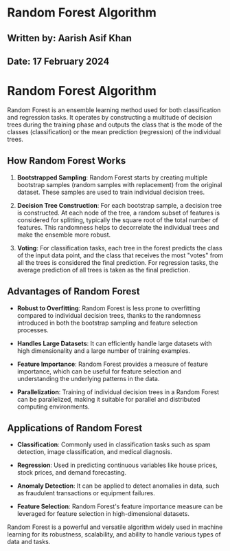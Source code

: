 # **Random Forest Algorithm**

## **Written by:** Aarish Asif Khan

## **Date:** 17 February 2024

# **Random Forest Algorithm**

Random Forest is an ensemble learning method used for both classification and regression tasks. It operates by constructing a multitude of decision trees during the training phase and outputs the class that is the mode of the classes (classification) or the mean prediction (regression) of the individual trees.

## **How Random Forest Works**

1. **Bootstrapped Sampling**: Random Forest starts by creating multiple bootstrap samples (random samples with replacement) from the original dataset. These samples are used to train individual decision trees.

2. **Decision Tree Construction**: For each bootstrap sample, a decision tree is constructed. At each node of the tree, a random subset of features is considered for splitting, typically the square root of the total number of features. This randomness helps to decorrelate the individual trees and make the ensemble more robust.

3. **Voting**: For classification tasks, each tree in the forest predicts the class of the input data point, and the class that receives the most "votes" from all the trees is considered the final prediction. For regression tasks, the average prediction of all trees is taken as the final prediction.

## **Advantages of Random Forest**

- **Robust to Overfitting**: Random Forest is less prone to overfitting compared to individual decision trees, thanks to the randomness introduced in both the bootstrap sampling and feature selection processes.
  
- **Handles Large Datasets**: It can efficiently handle large datasets with high dimensionality and a large number of training examples.

- **Feature Importance**: Random Forest provides a measure of feature importance, which can be useful for feature selection and understanding the underlying patterns in the data.

- **Parallelization**: Training of individual decision trees in a Random Forest can be parallelized, making it suitable for parallel and distributed computing environments.

## **Applications of Random Forest**

- **Classification**: Commonly used in classification tasks such as spam detection, image classification, and medical diagnosis.
  
- **Regression**: Used in predicting continuous variables like house prices, stock prices, and demand forecasting.

- **Anomaly Detection**: It can be applied to detect anomalies in data, such as fraudulent transactions or equipment failures.

- **Feature Selection**: Random Forest's feature importance measure can be leveraged for feature selection in high-dimensional datasets.

Random Forest is a powerful and versatile algorithm widely used in machine learning for its robustness, scalability, and ability to handle various types of data and tasks.

